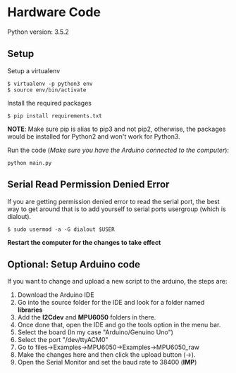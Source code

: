 # Hardware Code

Python version: 3.5.2

## Setup

Setup a virtualenv
```
$ virtualenv -p python3 env
$ source env/bin/activate
```

Install the required packages
```
$ pip install requirements.txt
```
**NOTE**: Make sure pip is alias to pip3 and not pip2, otherwise, the packages would be installed for Python2 and won't work for Python3.

Run the code (_Make sure you have the Arduino connected to the computer_):
```
python main.py
```

## Serial Read Permission Denied Error
If you are getting permission denied error to read the serial port, the best way to get around that is to add yourself to serial ports usergroup (which is dialout).
```
$ sudo usermod -a -G dialout $USER
```
**Restart the computer for the changes to take effect**

## Optional: Setup Arduino code
If you want to change and upload a new script to the arduino, the steps are:
1. Download the Arduino IDE
2. Go into the source folder for the IDE and look for a folder named **libraries**
3. Add the **I2Cdev** and **MPU6050** folders in there.
4. Once done that, open the IDE and go the tools option in the menu bar.
5. Select the board (In my case "Arduino/Genuino Uno")
6. Select the port "/dev/ttyACM0"
7. Go to files->Examples->MPU6050->Examples->MPU6050_raw
8. Make the changes here and then click the upload button (->).
9. Open the Serial Monitor and set the baud rate to 38400 (**IMP**)

